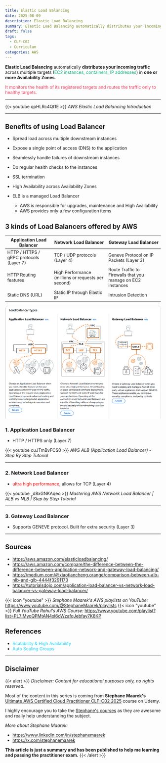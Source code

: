 ```yaml
---
title: Elastic Load Balancing
date: 2025-08-09
description: Elastic Load Balancing
summary: Elastic Load Balancing automatically distributes your incoming traffic across multiple targets...
draft: false
tags:
  - CLF-C02
  - Curriculum
categories: AWS
---
```

**Elastic Load Balancing** automatically **distributes your incoming traffic** across multiple targets (<font color=#10b981>EC2 instances, containers, IP addresses</font>) in **one or more Availability Zones**.

<font color=#f43f5e>It monitors the health of its registered targets and routes the traffic only to healthy targets.</font>

---

{{< youtube qpHLRc4Qt1E >}}
_AWS Elastic Load Balancing Introduction_

---
## Benefits of using Load Balancer

- Spread load across multiple downstream instances
- Expose a single point of access (DNS) to the application
- Seamlessly handle failures of downstream instances
- Do regular health checks to the instances
- SSL termination
- High Availability across Availability Zones

- ELB is a managed Load Balancer
	- AWS is responsible for upgrades, maintenance and High Availability
	- AWS provides only a few configuration items
## 3 kinds of Load Balancers offered by AWS

| Application Load Balancer               | Network Load Balancer                              | Gateway Load Balancer                                       |
| --------------------------------------- | -------------------------------------------------- | ----------------------------------------------------------- |
| HTTP / HTTPS / gRPC protocols (Layer 7) | TCP / UDP protocols (Layer 4)                      | Geneve Protocol on IP Packets (Layer 3)                     |
| HTTP Routing features                   | High Performance (millions or requests per second) | Route Traffic to Firewalls that you manage on EC2 instances |
| Static DNS (URL)                        | Static IP through Elastic IP                       | Intrusion Detection                                         |

![](./assets/AWS_ALB_NLB_GLB.png)

### 1. Application Load Balancer 

- HTTP / HTTPS only (Layer 7)

{{< youtube cuJTmBvFCS0 >}}
_AWS ALB (Application Load Balancer) - Step By Step Tutorial_

---
### 2. Network Load Balancer 

- <font color=red>ultra high performance</font>, allows for TCP (Layer 4)

{{< youtube _d8xGNKAqeo >}}
_Mastering AWS Network Load Balancer | ALB vs NLB | Step by Step Tutorial_

---

### 3. Gateway Load Balancer

- Supports GENEVE protocol. Built for extra security (Layer 3)


---
## Sources

- https://aws.amazon.com/elasticloadbalancing/
- https://aws.amazon.com/compare/the-difference-between-the-difference-between-application-network-and-gateway-load-balancing/
- https://medium.com/@xiaotiancheng.orange/comparison-between-alb-nlb-and-glb-4444f3291173
- https://tutorialsdojo.com/application-load-balancer-vs-network-load-balancer-vs-gateway-load-balancer/

{{< icon "youtube" >}} _Stephane Maarek's AWS playlists on YouTube:_ https://www.youtube.com/@StephaneMaarek/playlists
{{< icon "youtube" >}} _Full YouTube Rahul's AWS Course:_ https://www.youtube.com/playlist?list=PL7iMyoQPMtAN4xl6oWzafqJebfay7K8KP
## References

- <font color=#27D3F5>Scalability & High Availability</font>
- <font color=#27D3F5>Auto Scaling Groups</font>

---

## Disclaimer

{{< alert >}}
_Disclaimer: Content for educational purposes only, no rights reserved._

Most of the content in this series is coming from **Stephane Maarek's** [Ultimate AWS Certified Cloud Practitioner CLF-C02 2025](https://www.udemy.com/course/aws-certified-cloud-practitioner-new/) course on Udemy.

I highly encourage you to take the [Stephane's courses](https://www.udemy.com/user/stephane-maarek/) as they are awesome and really help understanding the subject.

_More about Stephane Maarek:_

- https://www.linkedin.com/in/stephanemaarek
- https://x.com/stephanemaarek

**This article is just a summary and has been published to help me learning and passing the practitioner exam.**
{{< /alert >}}
